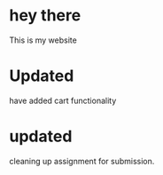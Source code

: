 # hey there

This is my website

# Updated

have added cart functionality

# updated

cleaning up assignment for submission.
